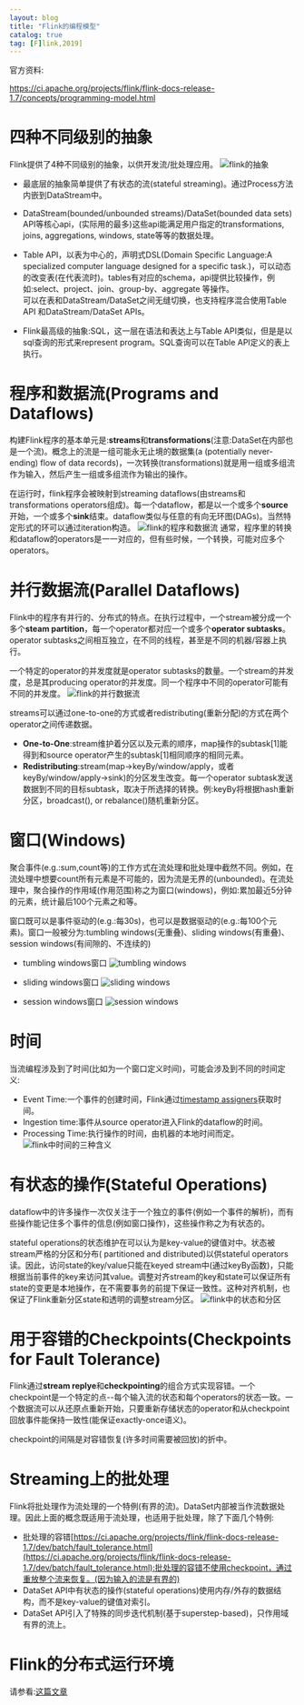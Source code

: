 ```yaml
---
layout: blog
title: "Flink的编程模型"
catalog: true
tag: [F]link,2019]
---
```


官方资料:

https://ci.apache.org/projects/flink/flink-docs-release-1.7/concepts/programming-model.html



# 四种不同级别的抽象
Flink提供了4种不同级别的抽象，以供开发流/批处理应用。
![flink的抽象](https://raw.githubusercontent.com/RussXia/RussXia.github.io/master/_pic/flink_levels_of_abstraction.jpeg)

+ 最底层的抽象简单提供了有状态的流(stateful streaming)。通过Process方法内嵌到DataStream中。

+ DataStream(bounded/unbounded streams)/DataSet(bounded data sets) API等核心api，(实际用的最多)这些api能满足用户指定的transformations, joins, aggregations, windows, state等等的数据处理。

+ Table API，以表为中心的，声明式DSL(Domain Specific Language:A specialized computer language designed for a specific task.)，可以动态的改变表(在代表流时)。tables有对应的schema，api提供比较操作，例如:select、project、join、group-by、aggregate 等操作。
<br>可以在表和DataStream/DataSet之间无缝切换，也支持程序混合使用Table API 和DataStream/DataSet APIs。

+ Flink最高级的抽象:SQL，这一层在语法和表达上与Table API类似，但是是以sql查询的形式来represent program。SQL查询可以在Table API定义的表上执行。

# 程序和数据流(Programs and Dataflows)
构建Flink程序的基本单元是:<B>streams</B>和<B>transformations</B>(注意:DataSet在内部也是一个流)。概念上的流是一组可能永无止境的数据集(a (potentially never-ending) flow of data records)，一次转换(transformations)就是用一组或多组流作为输入，然后产生一组或多组流作为输出的操作。

在运行时，flink程序会被映射到streaming dataflows(由streams和transformations operators组成)。每一个dataflow，都是以一个或多个<B>source</B>开始，一个或多个<B>sink</B>结束。dataflow类似与任意的有向无环图(DAGs)。当然特定形式的环可以通过iteration构造。
![flink的程序和数据流](https://raw.githubusercontent.com/RussXia/RussXia.github.io/master/_pic/flink_program_dataflow.jpg)
通常，程序里的转换和dataflow的operators是一一对应的，但有些时候，一个转换，可能对应多个operators。

# 并行数据流(Parallel Dataflows)
Flink中的程序有并行的、分布式的特点。在执行过程中，一个stream被分成一个多个<B>steam partition</B>，每一个operator都对应一个或多个<B>operator subtasks</B>。operator subtasks之间相互独立，在不同的线程，甚至是不同的机器/容器上执行。

一个特定的operator的并发度就是operator subtasks的数量。一个stream的并发度，总是其producing operator的并发度。同一个程序中不同的operator可能有不同的并发度。
![flink的并行数据流](https://raw.githubusercontent.com/RussXia/RussXia.github.io/master/_pic/flink_parallel_dataflow.jpg)

streams可以通过one-to-one的方式或者redistributing(重新分配)的方式在两个operator之间传递数据。
+ <B>One-to-One</B>:stream维护着分区以及元素的顺序，map操作的subtask[1]能得到和source operator产生的subtask[1]相同顺序的相同元素。
+ <B>Redistributing</B>:stream(map->keyBy/window/apply，或者keyBy/window/apply->sink)的分区发生改变。每一个operator subtask发送数据到不同的目标subtask，取决于所选择的转换。例:keyBy将根据hash重新分区，broadcast(), or rebalance()随机重新分区。

# 窗口(Windows)
聚合事件(e.g.:sum,count等)的工作方式在流处理和批处理中截然不同。例如，在流处理中想要count所有元素是不可能的，因为流是无界的(unbounded)。在流处理中，聚合操作的作用域(作用范围)称之为窗口(windows)，例如:累加最近5分钟的元素，统计最后100个元素之和等。

窗口既可以是事件驱动的(e.g.:每30s)，也可以是数据驱动的(e.g.:每100个元素)。窗口一般被分为:tumbling windows(无重叠)、sliding windows(有重叠)、session windows(有间隙的、不连续的)

+ tumbling windows窗口
![tumbling windows](https://raw.githubusercontent.com/RussXia/RussXia.github.io/master/_pic/flink-tumbling-windows.jpg)

+ sliding windows窗口
![sliding windows](https://raw.githubusercontent.com/RussXia/RussXia.github.io/master/_pic/flink-sliding-windows.jpg)

+ session windows窗口
![session windows](https://raw.githubusercontent.com/RussXia/RussXia.github.io/master/_pic/flink-session-windows.jpeg)

# 时间
当流编程涉及到了时间(比如为一个窗口定义时间)，可能会涉及到不同的时间定义:
+ Event Time:一个事件的创建时间，Flink通过[timestamp assigners](https://ci.apache.org/projects/flink/flink-docs-release-1.7/dev/event_timestamps_watermarks.html)获取时间。
+ Ingestion time:事件从source operator进入Flink的dataflow的时间。
+ Processing Time:执行操作的时间，由机器的本地时间而定。
![flink中时间的三种含义](https://raw.githubusercontent.com/RussXia/RussXia.github.io/master/_pic/flink_event_ingestion_processing_time.jpg)

# 有状态的操作(Stateful Operations)
dataflow中的许多操作一次仅关注于一个独立的事件(例如一个事件的解析)，而有些操作能记住多个事件的信息(例如窗口操作)，这些操作称之为有状态的。

stateful operations的状态维护在可以认为是key-value的键值对中。状态被stream严格的分区和分布( partitioned and distributed)以供stateful operators读。因此，访问state的key/value只能在keyed stream中(通过keyBy函数)，只能根据当前事件的key来访问其value。调整对齐stream的key和state可以保证所有state的变更是本地操作，在不需要事务的前提下保证一致性。这种对齐机制，也保证了Flink重新分区state和透明的调整stream分区。
![flink中的状态和分区](https://raw.githubusercontent.com/RussXia/RussXia.github.io/master/_pic/flink_state_partitioning.jpg)

# 用于容错的Checkpoints(Checkpoints for Fault Tolerance)
Flink通过<B>stream replye</B>和<B>checkpointing</B>的组合方式实现容错。一个checkpoint是一个特定的点--每个输入流的状态和每个operators的状态一致。一个数据流可以从还原点重新开始，只要重新存储状态的operator和从checkpoint回放事件能保持一致性(能保证exactly-once语义)。

checkpoint的间隔是对容错恢复(许多时间需要被回放)的折中。

# Streaming上的批处理
Flink将批处理作为流处理的一个特例(有界的流)。DataSet内部被当作流数据处理。因此上面的概念既适用于流处理，也适用于批处理，除了下面几个特例:
+ 批处理的容错[https://ci.apache.org/projects/flink/flink-docs-release-1.7/dev/batch/fault_tolerance.html](https://ci.apache.org/projects/flink/flink-docs-release-1.7/dev/batch/fault_tolerance.html):批处理的容错不使用checkpoint，通过重放整个流来恢复。(因为输入的流是有界的)
+ DataSet API中有状态的操作(stateful operations)使用内存/外存的数据结构，而不是key-value的键值对索引。
+ DataSet API引入了特殊的同步迭代机制(基于superstep-based)，只作用域有界的流上。

# Flink的分布式运行环境
请参看:[这篇文章](http://weyo.me/pages/techs/flink-translations-distributed-runtime-environment/)

